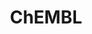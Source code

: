 ---
layout: default
bigquery: https://console.cloud.google.com/bigquery?p=patents-public-data&d=ebi_chembl&page=dataset
citation: '"The ChEMBL database in 2017." Anna Gaulton, Anne Hersey, Michał Nowotka,
  A Patrícia Bento, Jon Chambers, David Mendez, Prudence Mutowo, Francis Atkinson,
  Louisa J Bellis, Elena Cibrián-Uhalte, Mark Davies, Nathan Dedman, Anneli Karlsson,
  María Paula Magariños, John P Overington, George Papadatos, Ines Smit, Andrew R
  Leach Nucleic acids Research (2017) 45 (Database Issue), D945-D954'
contributors: European Bioinformatics Institute
cost: None
description: ChEMBL Data is a manually curated database of small molecules used in
  drug discovery, including information about existing patented drugs.
documentation: 'schema: https://www.ebi.ac.uk/chembl/db_schema


  '
last_edit: 04/09/2022, 15:45:49
location: https://console.cloud.google.com/marketplace/product/google_patents_public_datasets/chembl
maintained_by: EMBL-EBI, an outstation of European Molecular Biology Laboratory
related_publications: '

  ChEMBL: towards direct deposition of bioassay data.


  Mendez D, Gaulton A, Bento AP, Chambers J, De Veij M, Félix E, Magariños MP, Mosquera
  JF, Mutowo P, Nowotka M, Gordillo-Marañón M, Hunter F, Junco L, Mugumbate G, Rodriguez-Lopez
  M, Atkinson F, Bosc N, Radoux CJ, Segura-Cabrera A, Hersey A, Leach AR.


  — Nucleic Acids Res. 2019; 47(D1):D930-D940. doi: 10.1093/nar/gky1075

  '
schema_fields:
- domain_id
- enzyme_tid
- first_approval
- upper_value
- tax_id
- usan_stem_definition
- acd_logp
- source_domain_id
- cidx
- hba
- volume
- caloha_id
- type
- l3
- active_molregno
- acd_most_apka
- protein_class_desc
- level4_description
- short_name
- orig_description
- targcomp_id
- substrate_record_id
- protein_class_id
- mecref_id
- start_position
- structure_type
- normal_range_max
- year
- relationship_type
- updated_on
- biocomp_id
- usan_year
- downgraded
- nda_type
- cx_logp
- component_type
- frac_class_id
- assay_cell_type
- hba_lipinski
- targrel_id
- actsm_id
- title
- alert_name
- target_type
- src_assay_id
- toid
- prod_pat_id
- parent_go_id
- text_value
- standard_units
- published_value
- aromatic_rings
- cell_source_organism
- domain_description
- assay_desc
- mw_freebase
- irac_class_id
- stem_class
- comp_go_id
- isoform
- authors
- version
- molecular_species
- mc_organism
- hbd
- polymer_flag
- job_id
- smid
- l1
- assay_source
- warning_id
- num_alerts
- site_residues
- binding_site_comment
- abstract
- warning_description
- country
- db_source
- name
- pathway_key
- standard_type
- stat
- withdrawn_flag
- src_id
- mc_target_name
- ad_type
- hbd_lipinski
- alert_set_id
- alogp
- withdrawn_reason
- subgroup
- mutation
- max_phase
- source
- direct_interaction
- normal_range_min
- full_mwt
- last_page
- drug_substance_flag
- smarts
- cell_description
- metref_id
- applicant_full_name
- withdrawn_year
- curation_comment
- met_conversion
- syn_type
- warning_type
- sitecomp_id
- mesh_heading
- acd_most_bpka
- mol_atc_id
- synonyms
- ro3_pass
- lle
- drug_record_id
- homologue
- assay_tissue
- usan_stem_id
- psa
- disease_efficacy
- prediction_method
- res_stem_id
- cx_most_bpka
- mc_target_accession
- variant_id
- co_stem_id
- component_id
- protclasssyn_id
- tbl
- assay_id
- research_stem
- num_lipinski_ro5_violations
- patent_expire_date
- site_id
- product_id
- enzyme_name
- patent_use_code
- inorganic_flag
- parameter_type
- assay_subcellular_fraction
- mol_irac_id
- usan_substem
- compound_name
- species_group_flag
- molecular_mechanism
- std_act_id
- level5
- mechanism_of_action
- formulation_id
- result_flag
- priority
- as_id
- compd_id
- first_in_class
- doc_type
- qudt_units
- idx
- protein_class_synonym
- domain_type
- num_ro5_violations
- patent_id
- pref_name
- definition
- oral
- uo_units
- activity_count
- mol_hrac_id
- level4
- sequence_md5sum
- doc_id
- cellosaurus_id
- class_level
- drug_product_flag
- component_synonym
- record_id
- met_id
- alert_id
- topical
- db_version
- assay_category
- sequence
- cl_lincs_id
- label
- standard_inchi_key
- chebi_par_id
- ddd_value
- ddd_admr
- standard_text_value
- helm_notation
- submission_date
- strength
- warnref_id
- parenteral
- src_short_name
- compsyn_id
- mw_monoisotopic
- published_units
- cx_most_apka
- oc_id
- max_phase_for_ind
- ap_id
- sei
- clo_id
- frac_code
- selectivity_comment
- bei
- published_type
- ass_cls_map_id
- l7
- confidence_score
- src_compound_id
- cell_name
- publication_number
- compound_key
- potential_duplicate
- ddd_units
- qed_weighted
- approval_date
- mc_target_type
- relationship
- site_name
- cell_source_tissue
- tid
- assay_organism
- cpd_str_alert_id
- company
- efo_term
- ddd_comment
- l5
- mechanism_comment
- status
- go_id
- bao_endpoint
- acd_logd
- ref_url
- l2
- metabolite_record_id
- assay_tax_id
- curated_by
- previous_company
- data_validity_comment
- le
- prodrug
- bao_id
- molecule_type
- atc_code
- level3
- log_id
- cell_source_tax_id
- standard_upper_value
- target_desc
- standard_relation
- ref_type
- uberon_id
- annotation
- therapeutic_flag
- level1_description
- who_name
- bto_id
- molfile
- level1
- target_mapping
- irac_code
- parameter_value
- ridx
- level2
- major_class
- relation
- mol_frac_id
- cell_id
- set_name
- related_tid
- comp_class_id
- aspect
- assay_class_id
- heavy_atoms
- black_box_warning
- action_type
- chirality
- indication_class
- full_molformula
- assay_type
- mc_tax_id
- tid_fixed
- rtb
- patent_no
- entity_type
- src_description
- standard_value
- active_ingredient
- availability_type
- comments
- pathway_id
- assay_test_type
- rgid
- class_type
- mesh_id
- l6
- path
- parent_molregno
- last_active
- parent_type
- who_extra
- first_page
- warning_country
- efo_id
- pubmed_id
- domain_name
- end_position
- bao_format
- chembl_id
- pchembl_value
- activity_id
- activity_comment
- value
- standard_flag
- published_relation
- ddd_id
- molregno
- relationship_desc
- molsyn_id
- withdrawn_country
- confidence
- hrac_class_id
- dosed_ingredient
- journal
- doi
- withdrawn_class
- description
- warning_year
- predbind_id
- dosage_form
- issue
- entity_id
- natural_product
- level2_description
- assay_param_id
- updated_by
- hrac_code
- aidx
- ref_id
- stem
- usan_stem
- innovator_company
- creation_date
- drugind_id
- standard_inchi
- cell_ontology_id
- l8
- cx_logd
- delist_flag
- units
- met_comment
- indref_id
- ingredient
- canonical_smiles
- organism
- route
- l4
- assay_strain
- trade_name
- accession
- warning_class
- tissue_id
- parent_id
- level3_description
- mec_id
shortname: chembl
tags:
- biotechnology
- health
- chemical
- bioinformatics
- medical
terms_of_use: CC BY-SA 3.0
title: ChEMBL
uuid: e232a192-965c-4ec9-904c-155b6dfe56c5
---